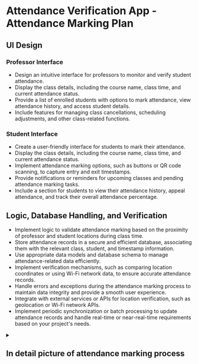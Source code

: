 # Attendance Verification App - Attendance Marking Plan

## UI Design

### Professor Interface

- Design an intuitive interface for professors to monitor and verify student attendance.
- Display the class details, including the course name, class time, and current attendance status.
- Provide a list of enrolled students with options to mark attendance, view attendance history, and access student details.
- Include features for managing class cancellations, scheduling adjustments, and other class-related functions.

### Student Interface

- Create a user-friendly interface for students to mark their attendance.
- Display the class details, including the course name, class time, and current attendance status.
- Implement attendance marking options, such as buttons or QR code scanning, to capture entry and exit timestamps.
- Provide notifications or reminders for upcoming classes and pending attendance marking tasks.
- Include a section for students to view their attendance history, appeal attendance, and track their overall attendance percentage.

## Logic, Database Handling, and Verification

- Implement logic to validate attendance marking based on the proximity of professor and student locations during class time.
- Store attendance records in a secure and efficient database, associating them with the relevant class, student, and timestamp information.
- Use appropriate data models and database schema to manage attendance-related data efficiently.
- Implement verification mechanisms, such as comparing location coordinates or using Wi-Fi network data, to ensure accurate attendance records.
- Handle errors and exceptions during the attendance marking process to maintain data integrity and provide a smooth user experience.
- Integrate with external services or APIs for location verification, such as geolocation or Wi-Fi network APIs.
- Implement periodic synchronization or batch processing to update attendance records and handle real-time or near-real-time requirements based on your project's needs.

<details>
  <summary> <h2> In detail picture of attendance marking process</h2></summary>  
  
1. Class Session Start:  
    - When a class session begins, the instructor starts the session through the app's interface.
    - The app generates a unique session key for that particular class session, which will be used for attendance marking.
2. Attendance Marking by Students:  
    - Students attending the class open the app and navigate to the attendance marking section.
    - They enter the session key provided by the instructor to mark their attendance for that specific session.
    - The app captures the timestamp, along with the location or Wi-Fi data, as per the chosen verification methods, for both entry and exit.
3. Attendance Verification:  
    - The app validates the attendance based on the captured data and verifies if the entry and exit occurred within the correct timeframe and location boundaries.
    - The app compares the student's location or Wi-Fi data with the instructor's location data for proximity verification.
    - If the attendance is valid, the app marks the student as present for that class session.
    - Optionally, the app can provide immediate feedback to students about their attendance status.
4. Attendance Record Storage:  
    - The attendance data, including the session key, student ID, timestamps, and attendance status, is stored in the database.
    - The attendance records are associated with the corresponding class session and student in the database.
5. Attendance Analytics and Reporting:  
    - The attendance data can be utilized for generating attendance reports, calculating attendance percentages, and identifying patterns or trends.
    - Attendance analytics can provide insights to instructors and students regarding attendance patterns, missed classes, or overall attendance performance.

Technical Implementation Details:

- Implement a dedicated section in the app's user interface for attendance marking.
- Use appropriate APIs or libraries to capture location or Wi-Fi data for entry and exit verification.
- Validate timestamps to ensure entries and exits fall within the correct timeframe.
- Compare student location or Wi-Fi data with the instructor's data using proximity algorithms or techniques.
- Store attendance records in the database, associating them with the relevant class session and student.
- Implement secure data transmission between the app and the server to protect sensitive attendance information.
- Design database tables to store attendance-related information, such as class session details, student records, and attendance status.
</details>
